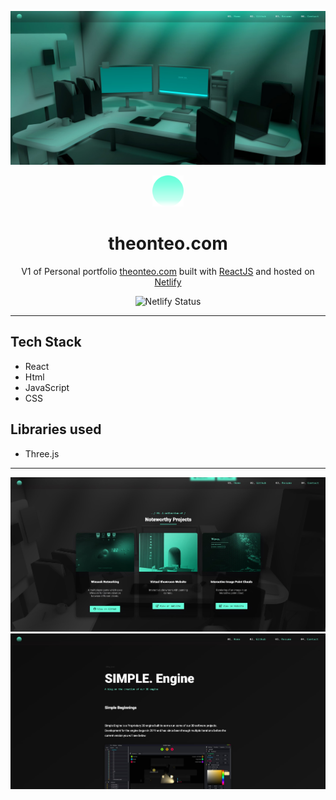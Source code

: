 
![demo](public/portfolio.jpg)

<div align="center">
  <img alt="Logo" src="src/Images/logo.png" width="50" />
</div>
<h1 align="center">
  theonteo.com
</h1>

<p align="center">
 V1 of Personal portfolio <a href="https://theonteo.com" target="_blank">theonteo.com</a> built with <a href="https://reactjs.org/" target="_blank">ReactJS</a> and hosted on <a href="https://www.netlify.com/" target="_blank">Netlify</a>
</p>

<p align="center">
    <img src="https://api.netlify.com/api/v1/badges/1ca0d296-58f0-4f4a-a0d5-3c1f42fea867/deploy-status" alt="Netlify Status" />
</p>

---

## Tech Stack
- React
- Html
- JavaScript
- CSS
## Libraries used
- Three.js

---


![demo](public/portfolio3.jpg)
![demo](public/portfolio2.jpg)

